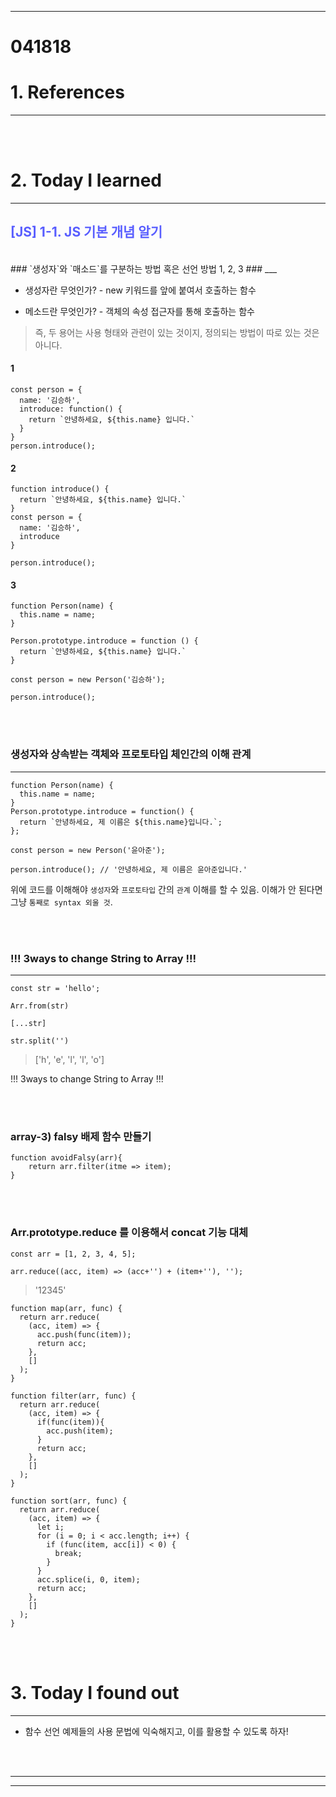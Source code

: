 - - - 
<!-- **********************날짜************************** -->
# 041818   


# <strong> 1. References </strong>
___







<br /><br />
# <strong> 2. Today I learned </strong>
____

<!-- *********************첫번째 제목********************** -->
## <span style="color:#595EFF"> [JS] 1-1. JS 기본 개념 알기 </span> 


<br />
### `생성자`와 `매소드`를 구분하는 방법 혹은 선언 방법 1, 2, 3 ###
___

- 생성자란 무엇인가? - new 키워드를 앞에 붙여서 호출하는 함수

- 메소드란 무엇인가? - 객체의 속성 접근자를 통해 호출하는 함수

> 즉, 두 용어는 사용 형태와 관련이 있는 것이지, 정의되는 방법이 따로 있는 것은 아니다.

#### 1 ####

```
const person = {
  name: '김승하',
  introduce: function() {
    return `안녕하세요, ${this.name} 입니다.`
  }
}
person.introduce();
```

#### 2 ####

```
function introduce() {
  return `안녕하세요, ${this.name} 입니다.`
}
const person = {
  name: '김승하',
  introduce
}

person.introduce();
```

#### 3 ####

```
function Person(name) {
  this.name = name;
}

Person.prototype.introduce = function () {
  return `안녕하세요, ${this.name} 입니다.`
}

const person = new Person('김승하');

person.introduce();
```






<br /><br />
### 생성자와 상속받는 객체와 프로토타입 체인간의 이해 관계 ###
____

```
function Person(name) {
  this.name = name;
}
Person.prototype.introduce = function() {
  return `안녕하세요, 제 이름은 ${this.name}입니다.`;
};

const person = new Person('윤아준');

person.introduce(); // '안녕하세요, 제 이름은 윤아준입니다.'

```

위에 코드를 이해해야 `생성자`와 `프로토타입` 간의 `관계` 이해를 할 수 있음.
이해가 안 된다면 그냥 `통째로 syntax 외울 것`.





<br /><br />
### !!! 3ways to change String to Array !!! ###
____

```
const str = 'hello';

Arr.from(str)

[...str]

str.split('')

```

> ['h', 'e', 'l', 'l', 'o']

!!! 3ways to change String to Array !!!





<br /><br />
### array-3) falsy 배제 함수 만들기 ###

```
function avoidFalsy(arr){
    return arr.filter(itme => item);
}
```



<br /><br />
### Arr.prototype.reduce 를 이용해서 concat 기능 대체 ###

```
const arr = [1, 2, 3, 4, 5];

arr.reduce((acc, item) => (acc+'') + (item+''), '');
```

> '12345'


```
function map(arr, func) {
  return arr.reduce(
    (acc, item) => {
      acc.push(func(item));
      return acc;
    },
    []
  );
}
```


```
function filter(arr, func) {
  return arr.reduce(
    (acc, item) => {
      if(func(item)){
        acc.push(item);
      }
      return acc;
    },
    []
  );
}
```

```
function sort(arr, func) {
  return arr.reduce(
    (acc, item) => {
      let i;
      for (i = 0; i < acc.length; i++) {
        if (func(item, acc[i]) < 0) {
          break;
        }
      }
      acc.splice(i, 0, item);
      return acc;
    },
    []
  );
}
```



<br></br>
# <strong> 3. Today I found out </strong>
___

- 함수 선언 예제들의 사용 문법에 익숙해지고, 이를 활용할 수 있도록 하자!

<br></br>

___
___












